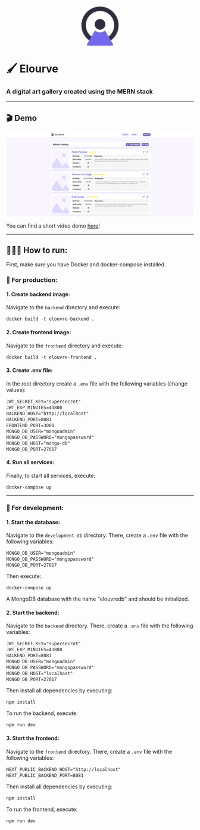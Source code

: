 
<p align="center">
    <img src="frontend/public/elouvre-logo.svg" width="100px"/>
</p>

# 🖌️ Elourve
### A digital art gallery created using the MERN stack

---

## 🎬 Demo
<p align="center">
    <img src="doc/preview.png" width="700px"/>
</p>

You can find a short video demo [here](doc/demo.webm)!

---

## 🏃🏻‍♂️ How to run:
First, make sure you have Docker and docker-compose installed.

### 🚀 For production:

#### 1. Create backend image:
Navigate to the ``backend`` directory and execute:
```
docker build -t elouvre-backend .
```

#### 2. Create frontend image:
Navigate to the ``frontend`` directory and execute:
```
docker build -t elouvre-frontend .
```

#### 3. Create .env file:
In the root directory create a ``.env`` file with the following variables (change values):
```config
JWT_SECRET_KEY="supersecret"
JWT_EXP_MINUTES=43800
BACKEND_HOST="http://localhost"
BACKEND_PORT=8081
FRONTEND_PORT=3000
MONGO_DB_USER="mongoadmin"
MONGO_DB_PASSWORD="mongopassword"
MONGO_DB_HOST="mongo-db"
MONGO_DB_PORT=27017
```

#### 4. Run all services:
Finally, to start all services, execute:
```
docker-compose up
```

---

### 🔧 For development:

#### 1. Start the database:
Navigate to the ``development-db`` directory. There, create a ``.env`` file with the following variables:
```config
MONGO_DB_USER="mongoadmin"
MONGO_DB_PASSWORD="mongopassword"
MONGO_DB_PORT=27017
```

Then execute:
```
docker-compose up
```

A MongoDB database with the name "elouvredb" and should be initialized.


#### 2. Start the backend:
Navigate to the ``backend`` directory. There, create a ``.env`` file with the following variables:
```config
JWT_SECRET_KEY="supersecret"
JWT_EXP_MINUTES=43800
BACKEND_PORT=8081
MONGO_DB_USER="mongoadmin"
MONGO_DB_PASSWORD="mongopassword"
MONGO_DB_HOST="localhost"
MONGO_DB_PORT=27017
```

Then install all dependencies by executing:
```
npm install
```

To run the backend, execute:
```
npm run dev
```

#### 3. Start the frontend:
Navigate to the ``frontend`` directory. There, create a ``.env`` file with the following variables:
```config
NEXT_PUBLIC_BACKEND_HOST="http://localhost"
NEXT_PUBLIC_BACKEND_PORT=8081
```

Then install all dependencies by executing:
```
npm install
```

To run the frontend, execute:
```
npm run dev
```